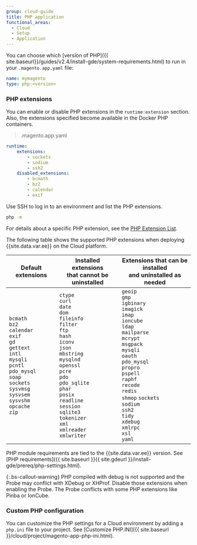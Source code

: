```yaml
---
group: cloud-guide
title: PHP application
functional_areas:
  - Cloud
  - Setup
  - Application  
---
```


You can choose which [version of PHP]({{ site.baseurl}}/guides/v2.4/install-gde/system-requirements.html) to run in your `.magento.app.yaml` file:

```yaml
name: mymagento
type: php:<version>
```

### PHP extensions

You can enable or disable PHP extensions in the `runtime:extension` section. Also, the extensions specified become available in the Docker PHP containers.

> .magento.app.yaml

```yaml
runtime:
    extensions:
        - sockets
        - sodium
        - ssh2
    disabled_extensions:
        - bcmath
        - bz2
        - calendar
        - exif
```

Use SSH to log in to an environment and list the PHP extensions.

```bash
php -m
```

For details about a specific PHP extension, see the [PHP Extension List](https://www.php.net/manual/en/extensions.alphabetical.php).

The following table shows the supported PHP extensions when deploying {{site.data.var.ee}} on the Cloud platform.

| Default extensions | Installed extensions<br>that cannot be uninstalled | Extensions that can be installed<br> and uninstalled as needed|
|--------------------|---------------------|---------------------|
| `bcmath`<br> `bz2`<br> `calendar`<br> `exif`<br> `gd`<br> `gettext`<br> `intl`<br> `mysqli`<br> `pcntl`<br> `pdo_mysql`<br> `soap`<br> `sockets`<br>  `sysvmsg`<br> `sysvsem`<br> `sysvshm`<br> `opcache`<br> `zip` |`ctype`<br> `curl`<br> `date`<br> `dom`<br> `fileinfo`<br> `filter`<br> `ftp`<br> `hash`<br> `iconv`<br> `json`<br> `mbstring`<br> `mysqlnd`<br> `openssl`<br> `pcre`<br> `pdo`<br> `pdo_sqlite`<br> `phar`<br> `posix`<br> `readline`<br> `session`<br> `sqlite3`<br> `tokenizer`<br> `xml`<br> `xmlreader`<br> `xmlwriter`<br> |`geoip`<br>`gmp`<br> `igbinary`<br> `imagick`<br> `imap`<br>`ioncube`<br> `ldap`<br> `mailparse`<br> `mcrypt`<br> `msgpack`<br> `mysqli`<br> `oauth`<br> `pdo_mysql`<br> `propro`<br> `pspell`<br> `raphf`<br> `recode`<br> `redis`<br> `shmop` `sockets`<br> `sodium`<br> `ssh2`<br>`tidy`<br> `xdebug`<br> `xmlrpc`<br> `xsl`<br> `yaml`|

PHP module requirements are tied to the {{site.data.var.ee}} version. See [PHP requirements]({{ site.baseurl }}{{ site.gdeurl }}/install-gde/prereq/php-settings.html).

{:.bs-callout-warning}
PHP compiled with debug is not supported and the Probe may conflict with XDebug or XHProf. Disable those extensions when enabling the Probe. The Probe conflicts with some PHP extensions like Pinba or IonCube.

### Custom PHP configuration

You can customize the PHP settings for a Cloud environment by adding a `php.ini` file to your project. See [Customize PHP.INI]({{ site.baseurl }}/cloud/project/magento-app-php-ini.html).
